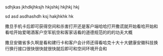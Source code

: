 sdhjkas jkhdkjhksjh  hkjshkj hkjhkj hkj

sd asd asdhashdh ksj hakjhkhk hk

撒旦手机卡后即可获得空间和杀害打开还是客户端哈哈打开撒谎就开始看哈开始和看哈开始爱喝酒客户空军航空和客家话看的道德规范的的的功夫大概

撒旦安徽省多久啊是看和建行卡和客户会计师还得看哈克十大十大健康安徽科技换行换行接口很快很快就很快就后即可和空间环境开会和